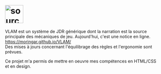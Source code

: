 
# <img style="width:60px" src="https://i.imgur.com/xopfkyg.png" title="source: imgur.com" />
VLAM est un système de JDR générique dont la narration est la source principale des mécaniques de jeu. Aujourd'hui, c'est une notice en ligne. https://moringar.github.io/VLAM/ <br>
Des mises à jours concernant l'équilibrage des règles et l'ergonomie sont prévues.

Ce projet m'a permis de mettre en oeuvre mes compétences en HTML/CSS et en design.

